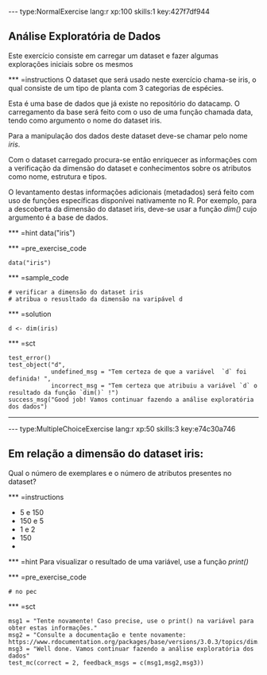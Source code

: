 
--- type:NormalExercise lang:r xp:100 skills:1 key:427f7df944
## Análise Exploratória de Dados

Este exercício consiste em carregar um dataset e fazer algumas explorações iniciais sobre os mesmos



*** =instructions
O dataset que será usado neste exercício chama-se iris, o qual consiste de um tipo de planta com 3 categorias de espécies.

Esta é uma base de dados que já existe no repositório do datacamp. O carregamento da base será feito com o uso de uma função chamada data, tendo como argumento o nome do dataset iris.

Para a manipulação dos dados deste dataset deve-se chamar pelo nome *iris*.

Com o dataset carregado procura-se então enriquecer as informações com a verificação da dimensão do dataset e conhecimentos sobre os atributos como nome, estrutura e tipos.

O levantamento destas informações adicionais (metadados) será feito com uso de funções específicas disponívei nativamente no R. Por exemplo, para a descoberta da dimensão do dataset iris, deve-se usar a função *dim()* cujo argumento é a base de dados. 


*** =hint
data("iris")

*** =pre_exercise_code
```{r}
data("iris")

```

*** =sample_code
```{r}
# verificar a dimensão do dataset iris
# atribua o resusltado da dimensão na varipável d
```

*** =solution
```{r}
d <- dim(iris)
```

*** =sct
```{r}
test_error()
test_object("d",
            undefined_msg = "Tem certeza de que a variável  `d` foi definida! ",
            incorrect_msg = "Tem certeza que atribuiu a variável `d` o resultado da função `dim()` !")
success_msg("Good job! Vamos continuar fazendo a análise exploratória dos dados")

```
---


--- type:MultipleChoiceExercise lang:r xp:50 skills:3 key:e74c30a746
## Em relação a dimensão do dataset iris:

Qual o número de exemplares e o número de atributos presentes no dataset?

*** =instructions
- 5 e 150
- 150 e 5
- 1 e 2
- 150
-

*** =hint
Para visualizar o resultado de uma variável, use a função *print()*

*** =pre_exercise_code
```{r}
# no pec
```

*** =sct
```{r}
msg1 = "Tente novamente! Caso precise, use o print() na variável para obter estas informações."
msg2 = "Consulte a documentação e tente novamente: https://www.rdocumentation.org/packages/base/versions/3.0.3/topics/dim."
msg3 = "Well done. Vamos continuar fazendo a análise exploratória dos dados"
test_mc(correct = 2, feedback_msgs = c(msg1,msg2,msg3))
```